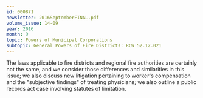 ```yaml
---
id: 000871
newsletter: 2016SeptemberFINAL.pdf
volume_issue: 14-09
year: 2016
month: 9
topic: Powers of Municipal Corporations
subtopic: General Powers of Fire Districts: RCW 52.12.021
---
```


The laws applicable to fire districts and regional fire authorities are certainly not the same, and we consider those differences and similarities in this issue; we also discuss new litigation pertaining to worker's compensation and the "subjective findings" of treating physicians; we also outline a public records act case involving statutes of limitation.